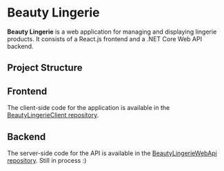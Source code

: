 # Beauty Lingerie

**Beauty Lingerie** is a web application for managing and displaying lingerie products. It consists of a React.js frontend and a .NET Core Web API backend.

## Project Structure

## Frontend

The client-side code for the application is available in the [BeautyLingerieClient repository](https://github.com/AndreaNikolchova/BeautyLingerie).

## Backend

The server-side code for the API is available in the [BeautyLingerieWebApi repository](https://github.com/AndreaNikolchova/BeautyLingerieWebApi).
Still in process :)

  
